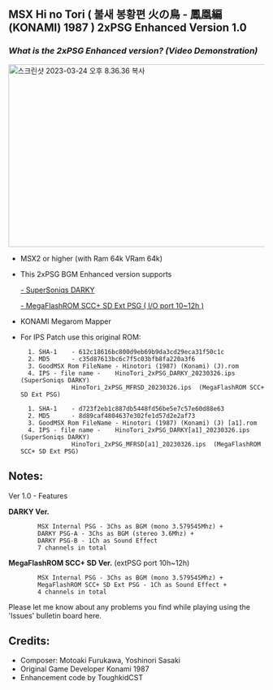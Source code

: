 ## MSX Hi no Tori ( 불새 봉황편 火の鳥 - 鳳凰編 (KONAMI) 1987 ) 2xPSG Enhanced Version 1.0

### *What is the 2xPSG Enhanced version? (Video Demonstration)*
<a data-flickr-embed="true" href="https://www.flickr.com/gp/toughkidcst/y531382494" title="스크린샷 2023-03-24 오후 8.36.36 복사"><img src="https://live.staticflickr.com/65535/52769028452_9f368dcd9a_z.jpg" width="640" height="360" alt="스크린샷 2023-03-24 오후 8.36.36 복사"/></a>

- MSX2 or higher (with Ram 64k VRam 64k) 
	
- This 2xPSG BGM Enhanced version supports 

	[- SuperSoniqs DARKY](https://www.msx.org/wiki/SuperSoniqs_Darky) 
     
	[- MegaFlashROM SCC+ SD Ext PSG ( I/O port 10~12h )](https://www.msx.org/wiki/MSX_Cartridge_Shop_MegaFlashROM_SCC%2B_SD)
			    

- KONAMI Megarom Mapper
	
- For IPS Patch use this original ROM:

		1. SHA-1	- 612c18616bc800d9eb69b9da3cd29eca31f50c1c
		2. MD5	  	- c35d87613bc6c7f5c03bfb8fa220a3f6
		3. GoodMSX Rom FileName - Hinotori (1987) (Konami) (J).rom
		4. IPS - file name - 	HinoTori_2xPSG_DARKY_20230326.ips  (SuperSoniqs DARKY)
					HinoTori_2xPSG_MFRSD_20230326.ips  (MegaFlashROM SCC+ SD Ext PSG)
					
		1. SHA-1	- d723f2eb1c887db5448fd56be5e7c57e60d88e63
		2. MD5	  	- 8d89caf4804637e302fe1d57d2e2af73
		3. GoodMSX Rom FileName - Hinotori (1987) (Konami) (J) [a1].rom
		4. IPS - file name - 	HinoTori_2xPSG_DARKY[a1]_20230326.ips  (SuperSoniqs DARKY)
					HinoTori_2xPSG_MFRSD[a1]_20230326.ips  (MegaFlashROM SCC+ SD Ext PSG)

## Notes:

Ver 1.0 - Features 

**DARKY Ver.**

            MSX Internal PSG - 3Chs as BGM (mono 3.579545Mhz) + 
            DARKY PSG-A - 3Chs as BGM (stereo 3.6Mhz) +
            DARKY PSG-B - 1Ch as Sound Effect 
            7 channels in total

**MegaFlashROM SCC+ SD Ver.**  (extPSG port 10h~12h)

            MSX Internal PSG - 3Chs as BGM (mono 3.579545Mhz) +
            MegaFlashROM SCC+ SD Ext PSG - 1Ch as Sound Effect +
            4 channels in total

Please let me know about any problems you find while playing using the 'Issues' bulletin board here.
    	

## Credits:

- Composer: Motoaki Furukawa, Yoshinori Sasaki
- Original Game Developer Konami 1987
- Enhancement code by ToughkidCST 
